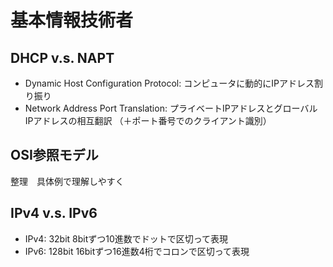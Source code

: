 # 基本情報技術者

## DHCP v.s. NAPT
- Dynamic Host Configuration Protocol: コンピュータに動的にIPアドレス割り振り
- Network Address Port Translation: プライベートIPアドレスとグローバルIPアドレスの相互翻訳 （＋ポート番号でのクライアント識別）

## OSI参照モデル 
整理　具体例で理解しやすく


## IPv4 v.s. IPv6
- IPv4: 32bit 8bitずつ10進数でドットで区切って表現
- IPv6: 128bit  16bitずつ16進数4桁でコロンで区切って表現
